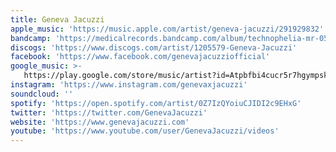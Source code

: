 ```yaml
---
title: Geneva Jacuzzi
apple_music: 'https://music.apple.com/artist/geneva-jacuzzi/291929832'
bandcamp: 'https://medicalrecords.bandcamp.com/album/technophelia-mr-053'
discogs: 'https://www.discogs.com/artist/1205579-Geneva-Jacuzzi'
facebook: 'https://www.facebook.com/genevajacuzziofficial'
google_music: >-
   https://play.google.com/store/music/artist?id=Atpbfbi4cucr5r7hgympskvdxty
instagram: 'https://www.instagram.com/genevaxjacuzzi'
soundcloud: ''
spotify: 'https://open.spotify.com/artist/0Z7IzQYoiuCJIDI2c9EHxG'
twitter: 'https://twitter.com/GenevaJacuzzi'
website: 'https://www.genevajacuzzi.com'
youtube: 'https://www.youtube.com/user/GenevaJacuzzi/videos'
---
```

